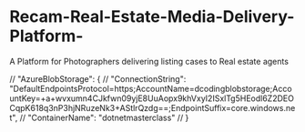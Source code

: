 # Recam-Real-Estate-Media-Delivery-Platform-

A Platform for Photographers delivering listing cases to Real estate agents

// "AzureBlobStorage": {
// "ConnectionString": "DefaultEndpointsProtocol=https;AccountName=dcodingblobstorage;AccountKey=+a+wvxumn4CJkfwn09yjE8UuAopx9khVxyI2ISxlTg5HEodl6Z2DEOCqpK618q3nP3hjNRuzeNk3+AStlrQzdg==;EndpointSuffix=core.windows.net",
// "ContainerName": "dotnetmasterclass"
// }

